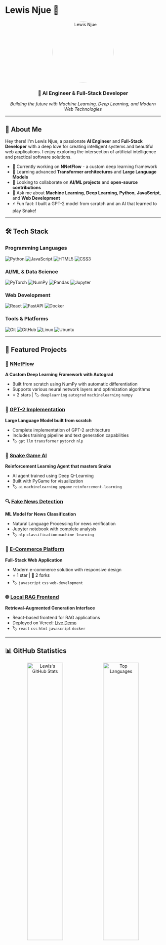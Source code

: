 # Lewis Njue 👋

<div align="center">
  <img src="https://avatars.githubusercontent.com/u/162419201?v=4" width="200" height="200" style="border-radius: 50%;" alt="Lewis Njue" />
</div>

<div align="center">
  <h3>🤖 AI Engineer & Full-Stack Developer</h3>
  <p><em>Building the future with Machine Learning, Deep Learning, and Modern Web Technologies</em></p>
</div>

---

## 🚀 About Me

Hey there! I'm Lewis Njue, a passionate **AI Engineer** and **Full-Stack Developer** with a deep love for creating intelligent systems and beautiful web applications. I enjoy exploring the intersection of artificial intelligence and practical software solutions.

- 🔭 Currently working on **NNetFlow** - a custom deep learning framework
- 🌱 Learning advanced **Transformer architectures** and **Large Language Models**
- 👯 Looking to collaborate on **AI/ML projects** and **open-source contributions**
- 💬 Ask me about **Machine Learning**, **Deep Learning**, **Python**, **JavaScript**, and **Web Development**
- ⚡ Fun fact: I built a GPT-2 model from scratch and an AI that learned to play Snake!

---

## 🛠️ Tech Stack

### Programming Languages
![Python](https://img.shields.io/badge/Python-3776AB?style=for-the-badge&logo=python&logoColor=white)
![JavaScript](https://img.shields.io/badge/JavaScript-F7DF1E?style=for-the-badge&logo=javascript&logoColor=black)
![HTML5](https://img.shields.io/badge/HTML5-E34F26?style=for-the-badge&logo=html5&logoColor=white)
![CSS3](https://img.shields.io/badge/CSS3-1572B6?style=for-the-badge&logo=css3&logoColor=white)

### AI/ML & Data Science
![PyTorch](https://img.shields.io/badge/PyTorch-EE4C2C?style=for-the-badge&logo=pytorch&logoColor=white)
![NumPy](https://img.shields.io/badge/NumPy-013243?style=for-the-badge&logo=numpy&logoColor=white)
![Pandas](https://img.shields.io/badge/Pandas-150458?style=for-the-badge&logo=pandas&logoColor=white)
![Jupyter](https://img.shields.io/badge/Jupyter-F37626?style=for-the-badge&logo=jupyter&logoColor=white)

### Web Development
![React](https://img.shields.io/badge/React-20232A?style=for-the-badge&logo=react&logoColor=61DAFB)
![FastAPI](https://img.shields.io/badge/FastAPI-009688?style=for-the-badge&logo=fastapi&logoColor=white)
![Docker](https://img.shields.io/badge/Docker-2496ED?style=for-the-badge&logo=docker&logoColor=white)

### Tools & Platforms
![Git](https://img.shields.io/badge/Git-F05032?style=for-the-badge&logo=git&logoColor=white)
![GitHub](https://img.shields.io/badge/GitHub-100000?style=for-the-badge&logo=github&logoColor=white)
![Linux](https://img.shields.io/badge/Linux-FCC624?style=for-the-badge&logo=linux&logoColor=black)
![Ubuntu](https://img.shields.io/badge/Ubuntu-E95420?style=for-the-badge&logo=ubuntu&logoColor=white)

---

## 🌟 Featured Projects

### 🧠 [NNetFlow](https://github.com/lewisnjue/nnetflow)
**A Custom Deep Learning Framework with Autograd**
- Built from scratch using NumPy with automatic differentiation
- Supports various neural network layers and optimization algorithms
- ⭐ 2 stars | 🏷️ `deeplearning` `autograd` `machinelearning` `numpy`

### 🤖 [GPT-2 Implementation](https://github.com/lewisnjue/gpt-2)
**Large Language Model built from scratch**
- Complete implementation of GPT-2 architecture
- Includes training pipeline and text generation capabilities
- 🏷️ `gpt` `llm` `transformer` `pytorch` `nlp`

### 🎯 [Snake Game AI](https://github.com/lewisnjue/snake-game-ai)
**Reinforcement Learning Agent that masters Snake**
- AI agent trained using Deep Q-Learning
- Built with PyGame for visualization
- 🏷️ `ai` `machinelearning` `pygame` `reinforcement-learning`

### 🔍 [Fake News Detection](https://github.com/lewisnjue/fake-news)
**ML Model for News Classification**
- Natural Language Processing for news verification
- Jupyter notebook with complete analysis
- 🏷️ `nlp` `classification` `machine-learning`

### 🛒 [E-Commerce Platform](https://github.com/lewisnjue/ecomerce)
**Full-Stack Web Application**
- Modern e-commerce solution with responsive design
- ⭐ 1 star | 🍴 2 forks
- 🏷️ `javascript` `css` `web-development`

### 🌐 [Local RAG Frontend](https://github.com/lewisnjue/localrag)
**Retrieval-Augmented Generation Interface**
- React-based frontend for RAG applications
- Deployed on Vercel: [Live Demo](https://rag-frontend-nu.vercel.app/)
- 🏷️ `react` `css` `html` `javascript` `docker`

---

## 📊 GitHub Statistics

<div align="center">
  <img src="https://github-readme-stats.vercel.app/api?username=lewisnjue&show_icons=true&theme=radical&hide_border=true" alt="Lewis's GitHub Stats" width="48%">
  <img src="https://github-readme-stats.vercel.app/api/top-langs/?username=lewisnjue&layout=compact&theme=radical&hide_border=true" alt="Top Languages" width="48%">
</div>

<div align="center">
  <img src="https://github-readme-streak-stats.herokuapp.com/?user=lewisnjue&theme=radical&hide_border=true" alt="GitHub Streak" width="70%">
</div>

---

## 🎯 Current Focus

```python
class CurrentFocus:
    def __init__(self):
        self.learning = [
            "Advanced Transformer Architectures",
            "MLOps and Model Deployment",
            "Computer Vision with Deep Learning",
            "Distributed Training Systems"
        ]
        
    def working_on(self):
        return {
            "NNetFlow": "Expanding the deep learning framework",
            "Personal Projects": "Building more AI/ML applications",
            "Open Source": "Contributing to ML community"
        }
        
    def interests(self):
        return [
            "🧠 Artificial Intelligence",
            "🤖 Machine Learning",
            "🔬 Deep Learning Research",
            "🌐 Full-Stack Development",
            "📊 Data Science",
            "🎮 Game Development"
        ]
```

---

## 🤝 Let's Connect!

<div align="center">
  
[![GitHub](https://img.shields.io/badge/GitHub-100000?style=for-the-badge&logo=github&logoColor=white)](https://github.com/lewisnjue)
[![LinkedIn](https://img.shields.io/badge/LinkedIn-0077B5?style=for-the-badge&logo=linkedin&logoColor=white)](https://linkedin.com/in/lewisnjue)
[![Twitter](https://img.shields.io/badge/Twitter-1DA1F2?style=for-the-badge&logo=twitter&logoColor=white)](https://twitter.com/lewisnjue)
[![Email](https://img.shields.io/badge/Email-D14836?style=for-the-badge&logo=gmail&logoColor=white)](mailto:your.email@example.com)

</div>

---

## 📈 Contribution Activity

<div align="center">
  <img src="https://github-readme-activity-graph.vercel.app/graph?username=lewisnjue&theme=react-dark&hide_border=true" alt="Lewis's GitHub Activity Graph">
</div>

---

## 💡 Random Dev Quote

<div align="center">
  <img src="https://quotes-github-readme.vercel.app/api?type=horizontal&theme=radical" alt="Random Dev Quote">
</div>

---

<div align="center">
  <img src="https://komarev.com/ghpvc/?username=lewisnjue&label=Profile%20views&color=0e75b6&style=flat" alt="Profile Views" />
  
  **⭐ Star my repositories if you find them interesting!**
  
  *"The best way to predict the future is to create it."* - Peter Drucker
</div>

<!-- 
This README was crafted with ❤️ by Lewis Njue
Feel free to reach out for collaborations, questions, or just to chat about AI and technology!
-->
